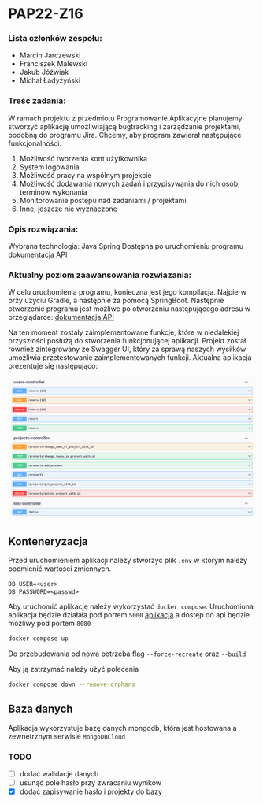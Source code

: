 # PAP22-Z16

### Lista członków zespołu:
<ul>
    <li>Marcin Jarczewski</li>
    <li>Franciszek Malewski</li>
    <li>Jakub Jóźwiak</li>
    <li>Michał Ładyżyński</li>
</ul>

### Treść zadania:
W ramach projektu z przedmiotu Programowanie Aplikacyjne planujemy stworzyć aplikację umożliwiającą bugtracking i zarządzanie projektami, podobną do programu Jira. Chcemy, aby program zawierał następujące funkcjonalności:
<ol>
    <li>Możliwość tworzenia kont użytkownika</li>
    <li>System logowania</li>
    <li>Możliwość pracy na wspólnym projekcie</li>
    <li>Możliwość dodawania nowych zadań i przypisywania do nich osób, terminów wykonania</li>
    <li>Monitorowanie postępu nad zadaniami / projektami</li>
    <li>Inne, jeszcze nie wyznaczone</li>
</ol>

### Opis rozwiązania:
Wybrana technologia: Java Spring
Dostępna po uruchomieniu programu [dokumentacja API]

### Aktualny poziom zaawansowania rozwiazania:
W celu uruchomienia programu, konieczna jest jego kompilacja. Najpierw przy użyciu Gradle, a następnie za pomocą SpringBoot.
Następnie otworzenie programu jest możliwe po otworzeniu następującego adresu w przeglądarce: [dokumentacja API]

Na ten moment zostały zaimplementowane funkcje, które w niedalekiej przyszłości posłużą do stworzenia funkcjonującej aplikacji.
Projekt został również zintegrowany ze Swagger UI, który za sprawą naszych wysiłków umożliwia przetestowanie zaimplementowanych funkcji.
Aktualna aplikacja prezentuje się następująco:

![Current implementation](img/swagger.png)


## Konteneryzacja
Przed uruchomieniem aplikacji należy stworzyć plik `.env` w którym należy podmienić wartości zmiennych.
```
DB_USER=<user>
DB_PASSWORD=<passwd>
```
Aby uruchomić aplikację należy wykorzystać `docker compose`. Uruchomiona aplikacja będzie działała pod portem `5000` [aplikacja]
a dostęp do api będzie możliwy pod portem `8080`
```bash
docker compose up
```
Do przebudowania od nowa potrzeba flag `--force-recreate` oraz `--build`

Aby ją zatrzymać należy użyć polecenia
```bash
docker compose down --remove-orphans
```

[//]: # (```bash)

[//]: # (docker run -d --name almost-jira-mongo -p 27017:27017 -e MONGO_INITDB_ROOT_USERNAME=root -e MONGO_INITDB_ROOT_PASSWORD=okon mongo)

[//]: # (```)

## Baza danych
Aplikacja wykorzystuje bazę danych mongodb, która jest hostowana a zewnetrznym serwisie `MongoDBCloud`

### TODO
- [ ] dodać walidacje danych
- [ ] usunąć pole hasło przy zwracaniu wyników
- [x] dodać zapisywanie hasło i projekty do bazy

[//]: # (/home/percival/.jdks/temurin-17.0.5/bin/java  -jar /home/percival/src/pap22z-z16/almost-jira/build/libs/almost-jira-0.0.1-SNAPSHOT-plain.jar)

[//]: # (link)
[dokumentacja API]: http://localhost:8080/swagger-ui/index.html
[aplikacja]: http://localhost:5000
